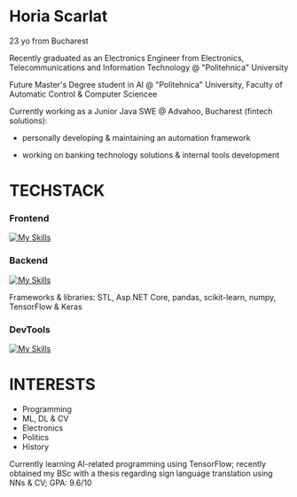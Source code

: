 # Horia Scarlat

23 yo from Bucharest

Recently graduated as an Electronics Engineer from Electronics, Telecommunications and Information Technology @ "Politehnica" University

Future Master's Degree student in AI @ "Politehnica" University, Faculty of Automatic Control & Computer Sciencee

Currently working as a Junior Java SWE @ Advahoo, Bucharest (fintech solutions):

- personally developing & maintaining an automation framework
    
- working on banking technology solutions & internal tools development

# TECHSTACK

### <strong>Frontend</strong>

[![My Skills](https://skillicons.dev/icons?i=html,css,js,react)](https://skillicons.dev) 
     
### <b>Backend</b>   
[![My Skills](https://skillicons.dev/icons?i=c,cs,cpp,java,py,dotnet,mysql,&perline=7)](https://skillicons.dev) 

   Frameworks & libraries: STL, Asp.NET Core, pandas, scikit-learn, numpy, TensorFlow & Keras

### <strong>DevTools</strong>
[![My Skills](https://skillicons.dev/icons?i=git,&perline=7)](https://skillicons.dev) 
# INTERESTS

   - Programming
   - ML, DL & CV
   - Electronics 
   - Politics
   - History


Currently learning AI-related programming using TensorFlow; recently obtained my BSc with a thesis regarding sign language translation using NNs & CV; GPA: 9.6/10

<!---
boriabyte/boriabyte is a ✨ special ✨ repository because its `README.md` (this file) appears on your GitHub profile.
You can click the Preview link to take a look at your changes.
--->
